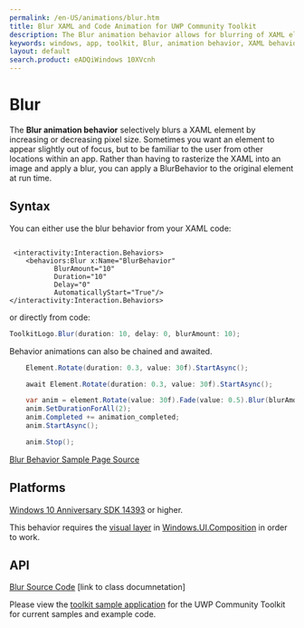 ```yaml
---
permalink: /en-US/animations/blur.htm
title: Blur XAML and Code Animation for UWP Community Toolkit
description: The Blur animation behavior allows for blurring of XAML elements using composition
keywords: windows, app, toolkit, Blur, animation behavior, XAML behavior, image blur, XAML blur, XAML, animation, composition 
layout: default
search.product: eADQiWindows 10XVcnh
---
```


# Blur
The **Blur animation behavior** selectively blurs a XAML element by increasing or decreasing pixel size.
Sometimes you want an element to appear slightly out of focus, but to be familiar to the user from other locations within an app.  Rather than having to rasterize the XAML into an image and apply a blur, you can apply a BlurBehavior to the original element at run time. 

## Syntax
You can either use the blur behavior from your XAML code:
```xaml

 <interactivity:Interaction.Behaviors>
    <behaviors:Blur x:Name="BlurBehavior" 
           BlurAmount="10" 
           Duration="10" 
           Delay="0" 
           AutomaticallyStart="True"/>
</interactivity:Interaction.Behaviors>

```

or directly from code:

```C#
ToolkitLogo.Blur(duration: 10, delay: 0, blurAmount: 10);       
```

Behavior animations can also be chained and awaited.

```C#
    Element.Rotate(duration: 0.3, value: 30f).StartAsync();

    await Element.Rotate(duration: 0.3, value: 30f).StartAsync();

    var anim = element.Rotate(value: 30f).Fade(value: 0.5).Blur(blurAmount:5);
    anim.SetDurationForAll(2);
    anim.Completed += animation_completed;
    anim.StartAsync();

    anim.Stop();
```

[Blur Behavior Sample Page Source](https://github.com/Microsoft/UWPCommunityToolkit/tree/master/Microsoft.Toolkit.Uwp.SampleApp/SamplePages/Blur)


## Platforms

[Windows 10 Anniversary SDK 14393](https://blogs.windows.com/windowsexperience/2016/07/18/build14393/) or higher.

This behavior requires the [visual layer](https://msdn.microsoft.com/en-us/windows/uwp/graphics/visual-layer) in [Windows.UI.Composition](https://msdn.microsoft.com/library/windows/apps/dn706878) in order to work.  

## API

[Blur Source Code](https://github.com/Microsoft/UWPCommunityToolkit/blob/master/Microsoft.Toolkit.Uwp.UI.Animations/Behaviors/Blur.cs)
[link to class documnetation]

Please view the [toolkit sample application](https://github.com/Microsoft/UWPCommunityToolkit/tree/master/Microsoft.Toolkit.Uwp.SampleApp) for the UWP Community Toolkit for current samples and example code.
